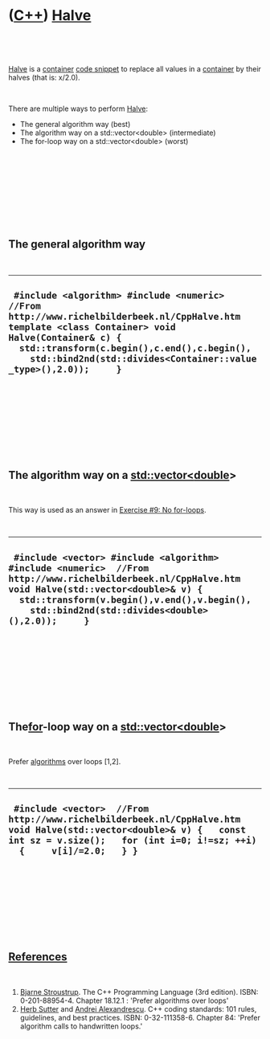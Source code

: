 
 

 

 

 

 

([C++](Cpp.md)) [Halve](CppHalve.md)
======================================

 

 

[Halve](CppHalve.md) is a [container](CppContainer.md) [code
snippet](CppCodeSnippets.md) to replace all values in a
[container](CppContainer.md) by their halves (that is: x/2.0).

 

There are multiple ways to perform [Halve](CppHalve.md):

-   The general algorithm way (best)
-   The algorithm way on a std::vector&lt;double&gt; (intermediate)
-   The for-loop way on a std::vector&lt;double&gt; (worst)

 

 

 

 

 

The general algorithm way
-------------------------

 

  ------------------------------------------------------------------------------------------------------------------------------------------------------------------------------------------------------------------------------------------------------------------------
  ` #include <algorithm> #include <numeric>  //From http://www.richelbilderbeek.nl/CppHalve.htm template <class Container> void Halve(Container& c) {   std::transform(c.begin(),c.end(),c.begin(),     std::bind2nd(std::divides<Container::value_type>(),2.0));     }`
  ------------------------------------------------------------------------------------------------------------------------------------------------------------------------------------------------------------------------------------------------------------------------

 

 

 

 

 

The algorithm way on a [std::vector&lt;](CppStdVector.md)[double](CppDouble.md)&gt;
----------------------------------------------------------------------------------

 

This way is used as an answer in [Exercise \#9: No
for-loops](CppExerciseNoForLoops.md).

 

  ----------------------------------------------------------------------------------------------------------------------------------------------------------------------------------------------------------------------------------------------------------
  ` #include <vector> #include <algorithm> #include <numeric>  //From http://www.richelbilderbeek.nl/CppHalve.htm void Halve(std::vector<double>& v) {   std::transform(v.begin(),v.end(),v.begin(),     std::bind2nd(std::divides<double>(),2.0));     }`
  ----------------------------------------------------------------------------------------------------------------------------------------------------------------------------------------------------------------------------------------------------------

 

 

 

 

 

The[for](CppFor.md)-loop way on a [std::vector&lt;](CppStdVector.md)[double](CppDouble.md)&gt;
----------------------------------------------------------------------------------------------

 

Prefer [algorithms](CppAlgorithm.md) over loops \[1,2\].

 

  -----------------------------------------------------------------------------------------------------------------------------------------------------------------------------------------------
  ` #include <vector>  //From http://www.richelbilderbeek.nl/CppHalve.htm void Halve(std::vector<double>& v) {   const int sz = v.size();   for (int i=0; i!=sz; ++i)   {     v[i]/=2.0;   } }`
  -----------------------------------------------------------------------------------------------------------------------------------------------------------------------------------------------

 

 

 

 

 

[References](CppReferences.md)
-------------------------------

 

1.  [Bjarne Stroustrup](CppBjarneStroustrup.md). The C++ Programming
    Language (3rd edition). ISBN: 0-201-88954-4. Chapter 18.12.1 :
    'Prefer algorithms over loops'
2.  [Herb Sutter](CppHerbSutter.md) and [Andrei
    Alexandrescu](CppAndreiAlexandrescu.md). C++ coding standards: 101
    rules, guidelines, and best practices. ISBN: 0-32-111358-6. Chapter
    84: 'Prefer algorithm calls to handwritten loops.'

 

 

 

 

 

 

